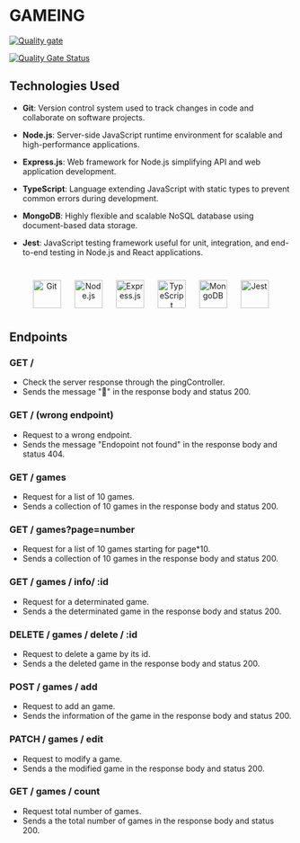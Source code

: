 # GAMEING

[![Quality gate](https://sonarcloud.io/api/project_badges/quality_gate?project=isdi-coders-2023_Matias-Risco-Final-Project-back-202309-bcn)](https://sonarcloud.io/summary/new_code?id=isdi-coders-2023_Matias-Risco-Final-Project-back-202309-bcn)

[![Quality Gate Status](https://sonarcloud.io/api/project_badges/measure?project=isdi-coders-2023_Matias-Risco-Final-Project-back-202309-bcn&metric=alert_status)](https://sonarcloud.io/summary/new_code?id=isdi-coders-2023_Matias-Risco-Final-Project-back-202309-bcn)

## Technologies Used

- **Git**: Version control system used to track changes in code and collaborate on software projects.

- **Node.js**: Server-side JavaScript runtime environment for scalable and high-performance applications.

- **Express.js**: Web framework for Node.js simplifying API and web application development.

- **TypeScript**: Language extending JavaScript with static types to prevent common errors during development.

- **MongoDB**: Highly flexible and scalable NoSQL database using document-based data storage.

- **Jest**: JavaScript testing framework useful for unit, integration, and end-to-end testing in Node.js and React applications.

<br/>

<div align="center">  
<a href="https://github.com/" target="_blank"><img style="margin: 10px" src="https://profilinator.rishav.dev/skills-assets/git-scm-icon.svg" alt="Git" height="50" /></a>  
<a href="https://nodejs.org/" target="_blank"><img style="margin: 10px" src="https://profilinator.rishav.dev/skills-assets/nodejs-original-wordmark.svg" alt="Node.js" height="50" /></a>  
<a href="https://expressjs.com/" target="_blank"><img style="margin: 10px" src="https://profilinator.rishav.dev/skills-assets/express-original-wordmark.svg" alt="Express.js" height="50" /></a>  
<a href="https://www.typescriptlang.org/" target="_blank"><img style="margin: 10px" src="https://profilinator.rishav.dev/skills-assets/typescript-original.svg" alt="TypeScript" height="50" /></a>  
<a href="https://www.mongodb.com/" target="_blank"><img style="margin: 10px" src="https://profilinator.rishav.dev/skills-assets/mongodb-original-wordmark.svg" alt="MongoDB" height="50" /></a>  
<a href="https://www.jestjs.io/" target="_blank"><img style="margin: 10px" src="https://profilinator.rishav.dev/skills-assets/jest.svg" alt="Jest" height="50" /></a>  
</div>

## Endpoints

### GET /

- Check the server response through the pingController.
- Sends the message "🏓" in the response body and status 200.

### GET / (wrong endpoint)

- Request to a wrong endpoint.
- Sends the message "Endopoint not found" in the response body and status 404.

### GET / games

- Request for a list of 10 games.
- Sends a collection of 10 games in the response body and status 200.

### GET / games?page=number

- Request for a list of 10 games starting for page\*10.
- Sends a collection of 10 games in the response body and status 200.

### GET / games / info/ :id

- Request for a determinated game.
- Sends a the determinated game in the response body and status 200.

### DELETE / games / delete / :id

- Request to delete a game by its id.
- Sends a the deleted game in the response body and status 200.

### POST / games / add

- Request to add an game.
- Sends the information of the game in the response body and status 200.

### PATCH / games / edit

- Request to modify a game.
- Sends a the modified game in the response body and status 200.

### GET / games / count

- Request total number of games.
- Sends a the total number of games in the response body and status 200.
